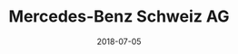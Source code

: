 ﻿---
title:          "Mercedes-Benz Schweiz AG"
date:           "2018-07-05"
draft:          false
robotsExclude:  true
---
